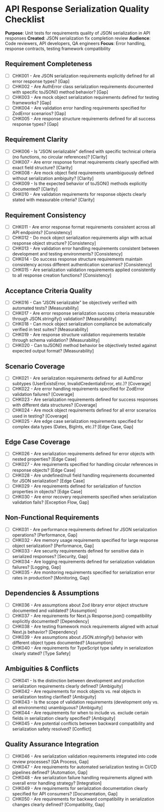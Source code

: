 # API Response Serialization Quality Checklist

**Purpose**: Unit tests for requirements quality of JSON serialization in API responses
**Created**: JSON serialization fix completion review
**Audience**: Code reviewers, API developers, QA engineers
**Focus**: Error handling, response contracts, testing framework compatibility

## Requirement Completeness

- [ ] CHK001 - Are JSON serialization requirements explicitly defined for all error response types? [Gap]
- [ ] CHK002 - Are AuthError class serialization requirements documented with specific toJSON() method behavior? [Gap]
- [ ] CHK003 - Are mock object serialization requirements defined for testing frameworks? [Gap]
- [ ] CHK004 - Are validation error handling requirements specified for ZodError scenarios? [Gap]
- [ ] CHK005 - Are response structure requirements defined for all success response types? [Gap]

## Requirement Clarity

- [ ] CHK006 - Is "JSON serializable" defined with specific technical criteria (no functions, no circular references)? [Clarity]
- [ ] CHK007 - Are error response format requirements clearly specified with exact field structure? [Clarity]
- [ ] CHK008 - Are mock object field requirements unambiguously defined without serialization ambiguity? [Clarity]
- [ ] CHK009 - Is the expected behavior of toJSON() methods explicitly documented? [Clarity]
- [ ] CHK010 - Are validation requirements for response objects clearly stated with measurable criteria? [Clarity]

## Requirement Consistency

- [ ] CHK011 - Are error response format requirements consistent across all API endpoints? [Consistency]
- [ ] CHK012 - Do mock object serialization requirements align with actual response object structure? [Consistency]
- [ ] CHK013 - Are validation error handling requirements consistent between development and testing environments? [Consistency]
- [ ] CHK014 - Do success response structure requirements maintain consistency across different authentication scenarios? [Consistency]
- [ ] CHK015 - Are serialization validation requirements applied consistently to all response creation functions? [Consistency]

## Acceptance Criteria Quality

- [ ] CHK016 - Can "JSON serializable" be objectively verified with automated tests? [Measurability]
- [ ] CHK017 - Are error response serialization success criteria measurable through JSON.stringify() validation? [Measurability]
- [ ] CHK018 - Can mock object serialization compliance be automatically verified in test suites? [Measurability]
- [ ] CHK019 - Are response structure validation requirements testable through schema validation? [Measurability]
- [ ] CHK020 - Can toJSON() method behavior be objectively tested against expected output format? [Measurability]

## Scenario Coverage

- [ ] CHK021 - Are serialization requirements defined for all AuthError subtypes (UserExistsError, InvalidCredentialsError, etc.)? [Coverage]
- [ ] CHK022 - Are error handling requirements specified for ZodError validation failures? [Coverage]
- [ ] CHK023 - Are serialization requirements defined for success responses with different data structures? [Coverage]
- [ ] CHK024 - Are mock object requirements defined for all error scenarios used in testing? [Coverage]
- [ ] CHK025 - Are edge case serialization requirements specified for complex data types (Dates, BigInts, etc.)? [Edge Case, Gap]

## Edge Case Coverage

- [ ] CHK026 - Are serialization requirements defined for error objects with nested properties? [Edge Case]
- [ ] CHK027 - Are requirements specified for handling circular references in response objects? [Edge Case]
- [ ] CHK028 - Are undefined/null field handling requirements documented for JSON serialization? [Edge Case]
- [ ] CHK029 - Are requirements defined for serialization of function properties in objects? [Edge Case]
- [ ] CHK030 - Are error recovery requirements specified when serialization validation fails? [Exception Flow, Gap]

## Non-Functional Requirements

- [ ] CHK031 - Are performance requirements defined for JSON serialization operations? [Performance, Gap]
- [ ] CHK032 - Are memory usage requirements specified for large response object serialization? [Performance, Gap]
- [ ] CHK033 - Are security requirements defined for sensitive data in serialized responses? [Security, Gap]
- [ ] CHK034 - Are logging requirements defined for serialization validation failures? [Logging, Gap]
- [ ] CHK035 - Are monitoring requirements specified for serialization error rates in production? [Monitoring, Gap]

## Dependencies & Assumptions

- [ ] CHK036 - Are assumptions about Zod library error object structure documented and validated? [Assumption]
- [ ] CHK037 - Are requirements for Next.js Response.json() compatibility explicitly documented? [Dependency]
- [ ] CHK038 - Are testing framework mock requirements aligned with actual Next.js behavior? [Dependency]
- [ ] CHK039 - Are assumptions about JSON.stringify() behavior with different object types documented? [Assumption]
- [ ] CHK040 - Are requirements for TypeScript type safety in serialization clearly stated? [Type Safety]

## Ambiguities & Conflicts

- [ ] CHK041 - Is the distinction between development and production serialization requirements clearly defined? [Ambiguity]
- [ ] CHK042 - Are requirements for mock objects vs. real objects in serialization testing clarified? [Ambiguity]
- [ ] CHK043 - Is the scope of validation requirements (development only vs. all environments) unambiguous? [Ambiguity]
- [ ] CHK044 - Are requirements for when to include vs. exclude certain fields in serialization clearly specified? [Ambiguity]
- [ ] CHK045 - Are potential conflicts between backward compatibility and serialization safety resolved? [Conflict]

## Quality Assurance Integration

- [ ] CHK046 - Are serialization validation requirements integrated into code review processes? [QA Process, Gap]
- [ ] CHK047 - Are requirements for automated serialization testing in CI/CD pipelines defined? [Automation, Gap]
- [ ] CHK048 - Are serialization failure handling requirements aligned with overall error handling strategy? [Integration]
- [ ] CHK049 - Are requirements for serialization documentation clearly specified for API consumers? [Documentation, Gap]
- [ ] CHK050 - Are requirements for backward compatibility in serialization changes clearly defined? [Compatibility, Gap]